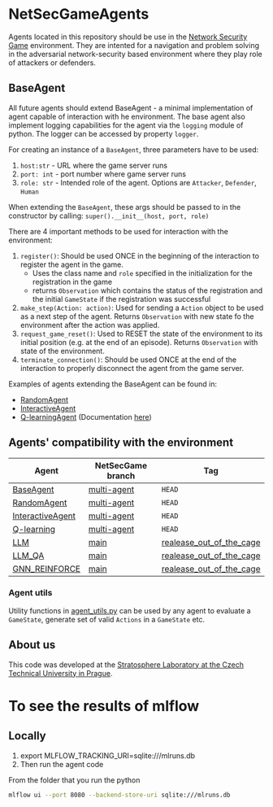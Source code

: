 # NetSecGameAgents
Agents located in this repository should be use in the [Network Security Game](https://github.com/stratosphereips/NetSecGame) environment. They are intented for a navigation and problem solving in the adversarial network-security based environment where they play role of attackers or defenders.

## BaseAgent
All future agents should extend BaseAgent - a minimal implementation of agent capable of interaction with he environment. The base agent also implement logging capabilities for the agent via the `logging` module of python. The logger can be accessed by property `logger`.

For creating an instance of a `BaseAgent`, three parameters have to be used:
1. `host:str` - URL where the game server runs
2. `port: int` - port number where  game server runs
3. `role: str` - Intended role of the agent. Options are `Attacker`, `Defender`, `Human`

When extending the `BaseAgent`, these args should be passed to in the constructor by calling:
```super().__init__(host, port, role)```

There are 4 important methods to be used for interaction with the environment:

1. `register()`: Should be used ONCE in the beginning of the interaction to register the agent in the game. 
    - Uses the class name and `role` specified in the initialization for the registration in the game
    - returns `Observation` which contains the status of the registration and the initial `GameState` if the registration was successful
2. `make_step(Action: action)`: Used for sending a `Action` object to be used as a next step of the agent. Returns `Observation` with new state fo the environment after the action was applied.
3. `request_game_reset()`: Used to RESET the state of the environment to its initial position (e.g. at the end of an episode). Returns `Observation` with state of the environment.
4. `terminate_connection()`: Should be used ONCE at the end of the interaction to properly disconnect the agent from the game server. 

Examples of agents extending the BaseAgent can be found in:
- [RandomAgent](./agents/random/random_agent.py)
- [InteractiveAgent](./agents/interactive_tui/interactive_tui.py)
- [Q-learningAgent](./agents/q_learning/q_agent.py) (Documentation [here](./docs/q-learning.md))

## Agents' compatibility with the environment

| Agent | NetSecGame branch | Tag|
| ----- |-----| ---- |
|[BaseAgent](./agents/base_agent.py) | [multi-agent](https://github.com/stratosphereips/NetSecGame/tree/multi-agent) | `HEAD`|
|[RandomAgent](./agents/random/random_agent.py) | [multi-agent](https://github.com/stratosphereips/NetSecGame/tree/multi-agent) | `HEAD`|
|[InteractiveAgent](./agents/interactive_tui/interactive_tui.py) | [multi-agent](https://github.com/stratosphereips/NetSecGame/tree/multi-agent) | `HEAD`|
|[Q-learning](./agents/q_learning/q_agent.py) | [multi-agent](https://github.com/stratosphereips/NetSecGame/tree/multi-agent) | `HEAD`|
|[LLM](./agents/llm/llm_agent.py)| [main](https://github.com/stratosphereips/NetSecGame/tree/main) | [realease_out_of_the_cage](https://github.com/stratosphereips/NetSecGame/tree/release_out_of_cage)|
|[LLM_QA](./agents/llm_qa/llm_agent_qa.py)| [main](https://github.com/stratosphereips/NetSecGame/tree/main) | [realease_out_of_the_cage](https://github.com/stratosphereips/NetSecGame/tree/release_out_of_cage)|
|[GNN_REINFORCE](./agents/llm_qa/llm_agent_qa.py)| [main](https://github.com/stratosphereips/NetSecGame/tree/main) | [realease_out_of_the_cage](https://github.com/stratosphereips/NetSecGame/tree/release_out_of_cage)|

### Agent utils
Utility functions in [agent_utils.py](./agents/agent_utils.py) can be used by any agent to evaluate a `GameState`, generate set of valid `Actions` in a `GameState` etc. 

## About us
This code was developed at the [Stratosphere Laboratory at the Czech Technical University in Prague](https://www.stratosphereips.org/).

# To see the results of mlflow

## Locally

1. export MLFLOW_TRACKING_URI=sqlite:///mlruns.db
2. Then run the agent code

From the folder that you run the python
```bash
mlflow ui --port 8080 --backend-store-uri sqlite:///mlruns.db
```
